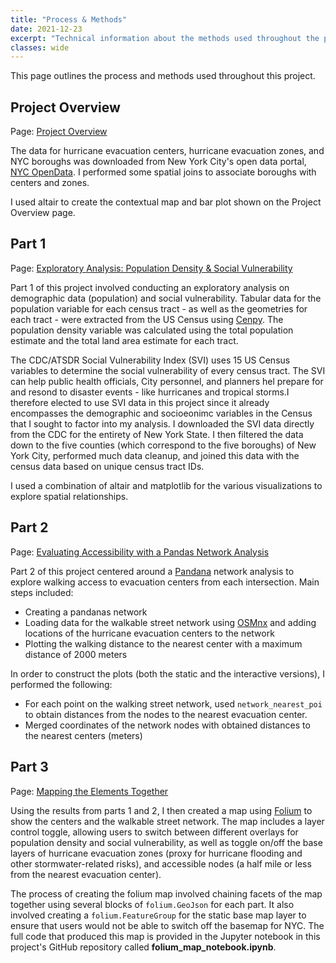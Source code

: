 ```yaml
---
title: "Process & Methods"
date: 2021-12-23
excerpt: "Technical information about the methods used throughout the project."
classes: wide
---
```

This page outlines the process and methods used throughout this project.

## Project Overview
Page: [Project Overview](https://jennaepstein.github.io/MUSA550-finalproject/overview/)

The data for hurricane evacuation centers, hurricane evacuation zones, and NYC boroughs was downloaded from New York City's open data portal, [NYC OpenData](https://opendata.cityofnewyork.us/). I performed some spatial joins to associate boroughs with centers and zones.

I used altair to create the contextual map and bar plot shown on the Project Overview page.


## Part 1
Page: [Exploratory Analysis: Population Density & Social Vulnerability](https://jennaepstein.github.io/MUSA550-finalproject/part1-exploratory-analysis/)

Part 1 of this project involved conducting an exploratory analysis on demographic data (population) and social vulnerability. Tabular data for the population variable for each census tract - as well as the geometries for each tract - were extracted from the US Census using [Cenpy](http://cenpy-devs.github.io/cenpy/index.html). The population density variable was calculated using the total population estimate and the total land area estimate for each tract.

The CDC/ATSDR Social Vulnerability Index (SVI) uses 15 US Census variables to determine the social vulnerability of every census tract. The SVI can help public health officials, City personnel, and planners hel prepare for and resond to disaster events - like hurricanes and tropical storms.I therefore elected to use SVI data in this project since it already encompasses the demographic and socioeonimc variables in the Census that I sought to factor into my analysis. I downloaded the SVI data directly from the CDC for the entirety of New York State. I then filtered the data down to the five counties (which correspond to the five boroughs) of New York City, performed much data cleanup, and joined this data with the census data based on unique census tract IDs.

I used a combination of altair and matplotlib for the various visualizations to explore spatial relationships.


## Part 2
Page: [Evaluating Accessibility with a Pandas Network Analysis](https://jennaepstein.github.io/MUSA550-finalproject/part2-accessibility-to-centers/)

Part 2 of this project centered around a [Pandana](http://udst.github.io/pandana/) network analysis to explore walking access to evacuation centers from each intersection. Main steps included:
* Creating a pandanas network 
* Loading data for the walkable street network using [OSMnx](https://osmnx.readthedocs.io/en/stable/) and adding locations of the hurricane evacuation centers to the network
* Plotting the walking distance to the nearest center with a maximum distance of 2000 meters

In order to construct the plots (both the static and the interactive versions), I performed the following:
- For each point on the walking street network, used `network_nearest_poi` to obtain distances from the nodes to the nearest evacuation center.
- Merged coordinates of the network nodes with obtained distances to the nearest centers (meters)

## Part 3
Page: [Mapping the Elements Together](https://jennaepstein.github.io/MUSA550-finalproject/part3-folium-map/)

Using the results from parts 1 and 2, I then created a map using [Folium](https://python-visualization.github.io/folium/) to show the centers and the walkable street network. The map includes a layer control toggle, allowing users to switch between different overlays for population density and social vulnerability, as well as toggle on/off the base layers of hurricane evacuation zones (proxy for hurricane flooding and other stormwater-related risks), and accessible nodes (a half mile or less from the nearest evacuation center).

The process of creating the folium map involved chaining facets of the map together using several blocks of `folium.GeoJson` for each part. It also involved creating a `folium.FeatureGroup` for the static base map layer to ensure that users would not be able to switch off the basemap for NYC. The full code that produced this map is provided in the Jupyter notebook in this project's GitHub repository called **folium_map_notebook.ipynb**.

